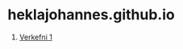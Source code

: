 # heklajohannes.github.io
1. [Verkefni 1](https://heklajohannes.github.io/verkefni1/Verkefni1.5.html)
